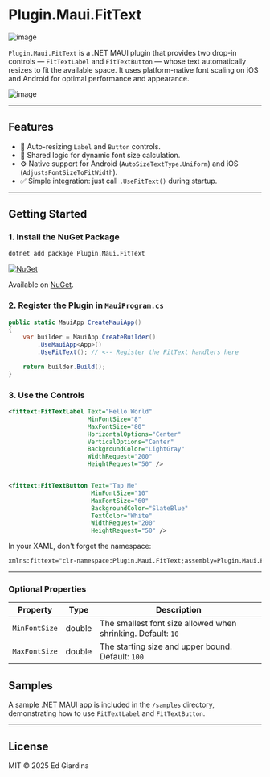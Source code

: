 # Plugin.Maui.FitText

![image](https://github.com/user-attachments/assets/b1b92faa-7d81-46f4-a883-c7a0ca5fc8e1)

`Plugin.Maui.FitText` is a .NET MAUI plugin that provides two drop-in controls — `FitTextLabel` and `FitTextButton` — whose text automatically resizes to fit the available space. It uses platform-native font scaling on iOS and Android for optimal performance and appearance.

![image](https://github.com/user-attachments/assets/526778a8-f6fb-404a-a848-e9019f1f79de)

---

## Features

- 📏 Auto-resizing `Label` and `Button` controls.
- 🧠 Shared logic for dynamic font size calculation.
- ⚙️ Native support for Android (`AutoSizeTextType.Uniform`) and iOS (`AdjustsFontSizeToFitWidth`).
- ✅ Simple integration: just call `.UseFitText()` during startup.

---

## Getting Started

### 1. Install the NuGet Package

```bash
dotnet add package Plugin.Maui.FitText
```

[![NuGet](https://img.shields.io/nuget/v/Plugin.Maui.FitText.svg?label=NuGet)](https://www.nuget.org/packages/Plugin.Maui.FitText/)

Available on [NuGet](http://www.nuget.org/packages/Plugin.Maui.FitText).

### 2. Register the Plugin in `MauiProgram.cs`

```csharp
public static MauiApp CreateMauiApp()
{
    var builder = MauiApp.CreateBuilder()
        .UseMauiApp<App>()
        .UseFitText(); // <-- Register the FitText handlers here

    return builder.Build();
}
```

### 3. Use the Controls

```xml
<fittext:FitTextLabel Text="Hello World"
                      MinFontSize="8"
                      MaxFontSize="80"
                      HorizontalOptions="Center"
                      VerticalOptions="Center"
                      BackgroundColor="LightGray"
                      WidthRequest="200"
                      HeightRequest="50" />


<fittext:FitTextButton Text="Tap Me"
                       MinFontSize="10"
                       MaxFontSize="60"
                       BackgroundColor="SlateBlue"
                       TextColor="White"
                       WidthRequest="200"
                       HeightRequest="50" />
```

In your XAML, don't forget the namespace:

```xml
xmlns:fittext="clr-namespace:Plugin.Maui.FitText;assembly=Plugin.Maui.FitText"
```

---

### Optional Properties

| Property       | Type   | Description                                                  |
|----------------|--------|--------------------------------------------------------------|
| `MinFontSize`  | double | The smallest font size allowed when shrinking. Default: `10` |
| `MaxFontSize`  | double | The starting size and upper bound. Default: `100`            |


## Samples

A sample .NET MAUI app is included in the `/samples` directory, demonstrating how to use `FitTextLabel` and `FitTextButton`.

---

## License

MIT © 2025 Ed Giardina
